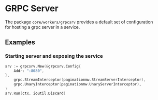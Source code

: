 # GRPC Server
The package `core/workers/grpcsrv` provides a default set of configuration for hosting a grpc server in a service.

## Examples

### Starting server and exposing the service

```go
srv := grpcsrv.New(&grpcsrv.Config{
    Addr: ":8080",
},
    grpc.StreamInterceptor(paginationmw.StreamServerInterceptor),
    grpc.UnaryInterceptor(paginationmw.UnaryServerInterceptor),
)
srv.Run(ctx, ioutil.Discard)
```

